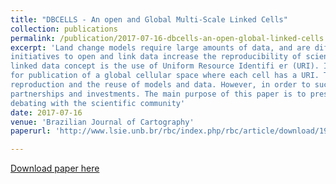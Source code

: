 ```yaml
---
title: "DBCELLS - An open and Global Multi-Scale Linked Cells"
collection: publications
permalink: /publication/2017-07-16-dbcells-an-open-global-linked-cells
excerpt: 'Land change models require large amounts of data, and are diffi cult to be reproduced, as well as to be reused. Some
initiatives to open and link data increase the reproducibility of scientifi c experiments and data reuse. One pillar of the
linked data concept is the use of Uniform Resource Identifi er (URI). In this paper, we propose DBCells – an architecture
for publication of a global cellular space where each cell has a URI. This new approach will allow comparison,
reproduction and the reuse of models and data. However, in order to succeed, this proposal requires participation,
partnerships and investments. The main purpose of this paper is to present the architecture, benefi ts and challenges for
debating with the scientific community'
date: 2017-07-16
venue: 'Brazilian Journal of Cartography'
paperurl: 'http://www.lsie.unb.br/rbc/index.php/rbc/article/download/1990/1142'

---
```


[Download paper here](http://www.lsie.unb.br/rbc/index.php/rbc/article/download/1990/1142)



